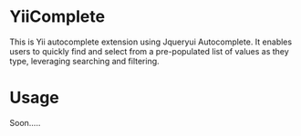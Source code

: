 YiiComplete
===========

This is Yii autocomplete extension using Jqueryui Autocomplete. It enables users to quickly find and select from a pre-populated list of values as they type, leveraging searching and filtering.

Usage
===========

Soon.....
